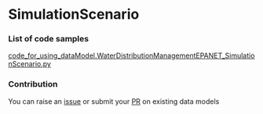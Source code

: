 # SimulationScenario

### List of code samples 

<!-- 50-List of code -->

<!-- [code entry](link) -->
[code_for_using_dataModel.WaterDistributionManagementEPANET_SimulationScenario.py](https://github.com/smart-data-models/dataModel.WaterDistributionManagementEPANET/blob/master/SimulationScenario/code/code_for_using_dataModel.WaterDistributionManagementEPANET_SimulationScenario.py)


<!-- /50-List of code -->

### Contribution
You can raise an [issue](https://github.com/smart-data-models/dataModel.WaterDistributionManagementEPANET/issues) or submit your [PR](https://github.com/smart-data-models/dataModel.WaterDistributionManagementEPANET/pulls) on existing data models
